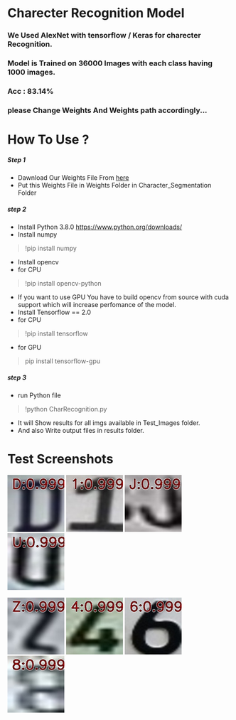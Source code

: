 # Charecter Recognition Model
### We Used AlexNet with tensorflow / Keras for charecter Recognition.
### Model is Trained on 36000 Images  with each class having 1000 images.
### Acc : 83.14%

### please Change Weights And Weights path accordingly...

# How To Use ?
##### Step 1 
* Dawnload Our Weights File From [here](https://drive.google.com/file/d/1Z5ZFATBNEarQfEa5KhLY1ybzg_TDdko0/view?usp=sharing)
* Put this Weights File in Weights Folder in Character_Segmentation Folder

##### step 2
* Install Python 3.8.0
https://www.python.org/downloads/
* Install numpy
> !pip install numpy
* Install opencv
* for CPU
> !pip install opencv-python
* If you want to use GPU You have to build opencv from source with cuda support which will increase perfomance of the model.
* Install Tensorflow == 2.0
* for CPU
> !pip install tensorflow
* for GPU
> pip install tensorflow-gpu

##### step 3
* run Python file 
> !python CharRecognition.py

* It will Show results for all imgs available in Test_Images folder.
* And also Write output files in results folder.

# Test Screenshots
![Screen Shot 1](https://github.com/manan-d8/CB31_CyberKnights/blob/master/Character_Recognition/Results/CharReco1.jpg)
![Screen Shot 1](https://github.com/manan-d8/CB31_CyberKnights/blob/master/Character_Recognition/Results/CharReco2.jpg)
![Screen Shot 1](https://github.com/manan-d8/CB31_CyberKnights/blob/master/Character_Recognition/Results/CharReco3.jpg)
![Screen Shot 1](https://github.com/manan-d8/CB31_CyberKnights/blob/master/Character_Recognition/Results/CharReco5.jpg)

![Screen Shot 1](https://github.com/manan-d8/CB31_CyberKnights/blob/master/Character_Recognition/Results/CharReco6.jpg)
![Screen Shot 1](https://github.com/manan-d8/CB31_CyberKnights/blob/master/Character_Recognition/Results/CharReco7.jpg)
![Screen Shot 1](https://github.com/manan-d8/CB31_CyberKnights/blob/master/Character_Recognition/Results/CharReco8.jpg)
![Screen Shot 1](https://github.com/manan-d8/CB31_CyberKnights/blob/master/Character_Recognition/Results/CharReco9.jpg)
